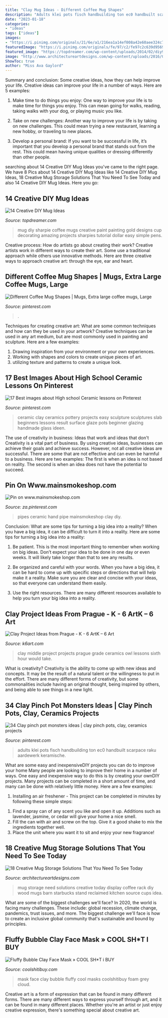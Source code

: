 ```yaml
---
title: "Clay Mug Ideas - Different Coffee Mug Shapes"
description: "Adults klei pots fisch handbuilding ton ec0 handbuilt scarpace raku aardewerk keramische"
date: "2023-01-18"
categories:
- "ideas"
tags: ["ideas"]
images:
- "https://i.pinimg.com/originals/21/6e/a1/216ea1a14ef008a42e60aee324c74c0e.jpg"
featuredImage: "https://i.pinimg.com/originals/fe/97/c2/fe97c2c639d95697e01a2f9050bf32b2.jpg"
featured_image: "https://topdreamer.com/wp-content/uploads/2014/02/diy99mug6.jpg"
image: "http://www.architectureartdesigns.com/wp-content/uploads/2016/09/9-42.jpg"
ShowToc: true
author: "Miss Ava Gaylord"
---
```



Summary and conclusion: Some creative ideas, how they can help improve your life.
Creative ideas can improve your life in a number of ways. Here are 5 examples:
1. Make time to do things you enjoy: One way to improve your life is to make time for things you enjoy. This can mean going for walks, reading, taking walks with your dog, or playing music you like.

2. Take on new challenges: Another way to improve your life is by taking on new challenges. This could mean trying a new restaurant, learning a new hobby, or traveling to new places.

3. Develop a personal brand: If you want to be successful in life, it’s important that you develop a personal brand that stands out from the rest. This could mean having unique qualities or dressing differently than other people.


	

		
searching about 14 Creative DIY Mug Ideas you've came to the right page. We have 8 Pics about 14 Creative DIY Mug Ideas like 14 Creative DIY Mug Ideas, 18 Creative Mug Storage Solutions That You Need To See Today and also 14 Creative DIY Mug Ideas. Here you go:
		
    
## 14 Creative DIY Mug Ideas

<img loading=lazy src="https://topdreamer.com/wp-content/uploads/2014/02/diy99mug6.jpg" onerror="this.onerror=null;this.src='https://tse4.mm.bing.net/th?id=OIP.27cUJuIU_HL2PYNJw2fn5QHaLj&amp;pid=15.1';" alt="14 Creative DIY Mug Ideas">

_Source: topdreamer.com_

>mug diy sharpie coffee mugs creative paint painting gold designs cup decorating amazing projects sharpies tutorial dollar easy simple pens. 

	

Creative process: How do artists go about creating their work?
Creative artists work in different ways to create their art. Some use a traditional approach while others use innovative methods. Here are three creative ways to approach creative art: through the eye, ear and heart.

    
## Different Coffee Mug Shapes | Mugs, Extra Large Coffee Mugs, Large

<img loading=lazy src="https://i.pinimg.com/originals/fe/97/c2/fe97c2c639d95697e01a2f9050bf32b2.jpg" onerror="this.onerror=null;this.src='https://tse2.mm.bing.net/th?id=OIP.-2wGUDdN9ojs5vjec2xvmwHaG-&amp;pid=15.1';" alt="Different Coffee Mug Shapes | Mugs, Extra large coffee mugs, Large">

_Source: pinterest.com_

>. 

	

Techniques for creating creative art: What are some common techniques and how can they be used in your artwork?
Creative techniques can be used in any art medium, but are most commonly used in painting and sculpture. Here are a few examples:
1. Drawing inspiration from your environment or your own experiences.
2. Working with shapes and colors to create unique pieces of art.
3. utilizing texture and patterns to create a unique look.

    
## 17 Best Images About High School Ceramic Lessons On Pinterest

<img loading=lazy src="https://s-media-cache-ak0.pinimg.com/736x/69/0d/9f/690d9fe4c9e3baa9ae971f2ce13d0b59--slab-ceramics-ceramics-ideas.jpg" onerror="this.onerror=null;this.src='https://tse4.mm.bing.net/th?id=OIP.MqRonhubTH4pE3oBPbZsBgHaJQ&amp;pid=15.1';" alt="17 Best images about High school Ceramic lessons on Pinterest">

_Source: pinterest.com_

>ceramic clay ceramics pottery projects easy sculpture sculptures slab beginners lessons result surface glaze pots beginner glazing handmade glass ideen. 

	

The use of creativity in business: Ideas that work and ideas that don't
Creativity is a vital part of business. By using creative ideas, businesses can achieve their goals and achieve success. However, not all creative ideas are successful. There are some that are not effective and can even be harmful to a business. Here are two examples: The first is when an idea is not based on reality. The second is when an idea does not have the potential to succeed.

    
## Pin On Www.mainsmokeshop.com

<img loading=lazy src="https://i.pinimg.com/originals/21/6e/a1/216ea1a14ef008a42e60aee324c74c0e.jpg" onerror="this.onerror=null;this.src='https://tse3.mm.bing.net/th?id=OIP.0OLM6YTyor8rLYx7cyskHgHaNK&amp;pid=15.1';" alt="Pin on www.mainsmokeshop.com">

_Source: za.pinterest.com_

>pipes ceramic hand pipe mainsmokeshop clay diy. 

	

Conclusion: What are some tips for turning a big idea into a reality?
When you have a big idea, it can be difficult to turn it into a reality. Here are some tips for turning a big idea into a reality:
1. Be patient. This is the most important thing to remember when working on big ideas. Don’t expect your idea to be done in one day or even weeks. It will likely take longer than that to see any results.

2. Be organized and careful with your words. When you have a big idea, it can be hard to come up with specific steps or directions that will help make it a reality. Make sure you are clear and concise with your ideas, so that everyone can understand them easily.

3. Use the right resources. There are many different resources available to help you turn your big idea into a reality.

    
## Clay Project Ideas From Prague - K - 6 ArtK – 6 Art

<img loading=lazy src="http://www.k6art.com/wp-content/uploads/2013/04/IMG_3517.jpg" onerror="this.onerror=null;this.src='https://tse4.mm.bing.net/th?id=OIP.S7n5zAsD5ubVyr6zEaOKfQHaJ4&amp;pid=15.1';" alt="Clay Project Ideas from Prague - K - 6 ArtK – 6 Art">

_Source: k6art.com_

>clay middle project projects prague grade ceramics owl lessons sixth hour would take. 

	

What is creativity?
Creativity is the ability to come up with new ideas and concepts. It may be the result of a natural talent or the willingness to put in the effort. There are many different forms of creativity, but some commonalities include having an original thought, being inspired by others, and being able to see things in a new light.

    
## 34 Clay Pinch Pot Monsters Ideas | Clay Pinch Pots, Clay, Ceramics Projects

<img loading=lazy src="https://i.pinimg.com/474x/d4/f2/c4/d4f2c49234644602abf76dfa747c62c7--clay-fish-ceramic-fish.jpg" onerror="this.onerror=null;this.src='https://tse3.mm.bing.net/th?id=OIP.LuAivCfr_R4Hr1jblcY_dQAAAA&amp;pid=15.1';" alt="34 Clay pinch pot monsters ideas | clay pinch pots, clay, ceramics projects">

_Source: pinterest.com_

>adults klei pots fisch handbuilding ton ec0 handbuilt scarpace raku aardewerk keramische. 

	

What are some easy and inexpensiveDIY projects you can do to improve your home
Many people are looking to improve their home in a number of ways. One easy and inexpensive way to do this is by creating your ownDIY projects. Many projects can be completed in a short amount of time, and many can be done with relatively little money. Here are a few examples: 
1. Installing an air freshener - This project can be completed in minutes by following these simple steps: 

1) Find a spray can of any scent you like and open it up. Additions such as lavender, jasmine, or cedar will give your home a nice smell. 
2) Fill the can with air and screw on the top. Give it a good shake to mix the ingredients together well. 
3) Place the unit where you want it to sit and enjoy your new fragrance!

    
## 18 Creative Mug Storage Solutions That You Need To See Today

<img loading=lazy src="http://www.architectureartdesigns.com/wp-content/uploads/2016/09/9-42.jpg" onerror="this.onerror=null;this.src='https://tse2.mm.bing.net/th?id=OIP.xAp89TJl6zX3I_oYZgGsCQHaJ4&amp;pid=15.1';" alt="18 Creative Mug Storage Solutions That You Need To See Today">

_Source: architectureartdesigns.com_

>mug storage need solutions creative today display coffee rack diy wood mugs barn starbucks stand reclaimed kitchen source cups idea. 

	

What are some of the biggest challenges we'll face?
In 2020, the world is facing many challenges. These include: global recession, climate change, pandemics, trust issues, and more. The biggest challenge we'll face is how to create an inclusive global community that's sustainable and bound by principles.

    
## Fluffy Bubble Clay Face Mask » COOL SH*T I BUY

<img loading=lazy src="https://coolshitibuy.com/wp-content/uploads/2017/06/Fluffy-Bubble-Clay-Face-Mask.jpg" onerror="this.onerror=null;this.src='https://tse2.mm.bing.net/th?id=OIP.PB4bIAipJAvApwM-zCQGZgHaGK&amp;pid=15.1';" alt="Fluffy Bubble Clay Face Mask » COOL SH*T i BUY">

_Source: coolshitibuy.com_

>mask face clay bubble fluffy cool masks coolshitibuy foam grey cloud. 

	

Creative art is a form of expression that can be found in many different forms. There are many different ways to express yourself through art, and it can be found in many different places. Whether you're an artist or just enjoy creative expression, there's something special about creative art.

